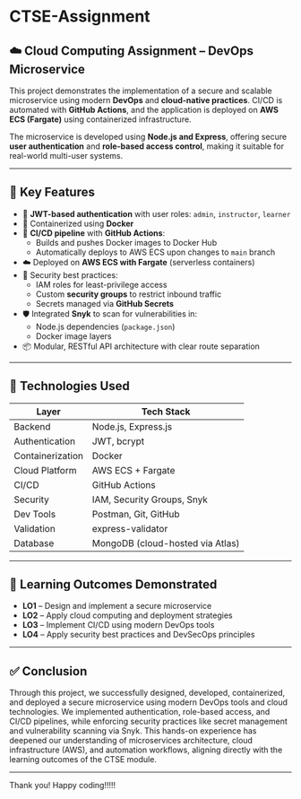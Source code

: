 # CTSE-Assignment

## ☁️ Cloud Computing Assignment – DevOps Microservice

This project demonstrates the implementation of a secure and scalable microservice using modern **DevOps** and **cloud-native practices**. CI/CD is automated with **GitHub Actions**, and the application is deployed on **AWS ECS (Fargate)** using containerized infrastructure.

The microservice is developed using **Node.js and Express**, offering secure **user authentication** and **role-based access control**, making it suitable for real-world multi-user systems.

---

## 🔐 Key Features

- 🔑 **JWT-based authentication** with user roles: `admin`, `instructor`, `learner`
- 🐳 Containerized using **Docker**
- 🔁 **CI/CD pipeline** with **GitHub Actions**:
  - Builds and pushes Docker images to Docker Hub
  - Automatically deploys to AWS ECS upon changes to `main` branch
- ☁️ Deployed on **AWS ECS with Fargate** (serverless containers)
- 🔐 Security best practices:
  - IAM roles for least-privilege access
  - Custom **security groups** to restrict inbound traffic
  - Secrets managed via **GitHub Secrets**
- 🛡️ Integrated **Snyk** to scan for vulnerabilities in:
  - Node.js dependencies (`package.json`)
  - Docker image layers
- 📦 Modular, RESTful API architecture with clear route separation

---

## 🧰 Technologies Used

| Layer              | Tech Stack                      |
|--------------------|---------------------------------|
| Backend            | Node.js, Express.js             |
| Authentication     | JWT, bcrypt                     |
| Containerization   | Docker                          |
| Cloud Platform     | AWS ECS + Fargate               |
| CI/CD              | GitHub Actions                  |
| Security           | IAM, Security Groups, Snyk      |
| Dev Tools          | Postman, Git, GitHub            |
| Validation         | express-validator               |
| Database           | MongoDB (cloud-hosted via Atlas)|

---

## 🧠 Learning Outcomes Demonstrated

- **LO1** – Design and implement a secure microservice
- **LO2** – Apply cloud computing and deployment strategies
- **LO3** – Implement CI/CD using modern DevOps tools
- **LO4** – Apply security best practices and DevSecOps principles

---

## ✅ Conclusion

Through this project, we successfully designed, developed, containerized, and deployed a secure microservice using modern DevOps tools and cloud technologies. We implemented authentication, role-based access, and CI/CD pipelines, while enforcing security practices like secret management and vulnerability scanning via Snyk. This hands-on experience has deepened our understanding of microservices architecture, cloud infrastructure (AWS), and automation workflows, aligning directly with the learning outcomes of the CTSE module.

---

Thank you! 
Happy coding!!!!!
